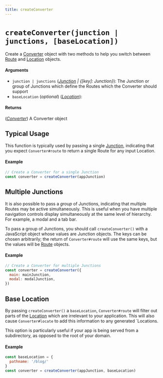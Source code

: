 ```yaml
---
title: createConverter
---
```


# `createConverter(junction | junctions, [baseLocation])`

Create a [Converter](Converter) object with two methods to help you switch between [Route](Route) and [Location](Location) objects.

#### Arguments

* `junction | junctions` (*[Junction](Junction) | {[key]: Junction}*): The Junction or group of Junctions which define the Routes which the Converter should support
* `baseLocation` (*optional*) (*[Location](Location)*): 

#### Returns

(*[Converter](Converter)*) A Converter object

## Typical Usage

This function is typically used by passing a single [Junction](Junction), indicating that you expect `Converter#route` to return a single Route for any input Location.

#### Example

```js
// Create a Converter for a single Junction
const converter = createConverter(appJunction)
```

## Multiple Junctions

It is also possible to pass a *group* of Junctions, indicating that multiple Routes may be active simultaneously. This is useful when you have multiple navigation controls display simultaneously at the same level of hierarchy. For example, a modal and a tab bar.

To pass a group of Junctions, you should call `createConverter()` with a JavaScript object whose values are Junction objects. The keys can be chosen arbitrarily; the return of `Converter#route` will use the same keys, but the values will be [Route](Route) objects.

#### Example

```js
// Create a Converter for multiple Junctions
const converter = createConverter({
  main: mainJunction,
  modal: modalJunction,
})
```

## Base Location

By passing `createConverter()` a `baseLocation`, `Converter#route` will filter out parts of the [Location](Location) which are irrelevant to your application. This will also cause `Converter#locate` to add this information to any generated `Locations.

This option is particularly useful if your app is being served from a subdirectory, as opposed to the root of your domain.

#### Example

```js
const baseLocation = {
  pathname: '/blog/'
}
const converter = createConverter(appJunction, baseLocation)    
```
